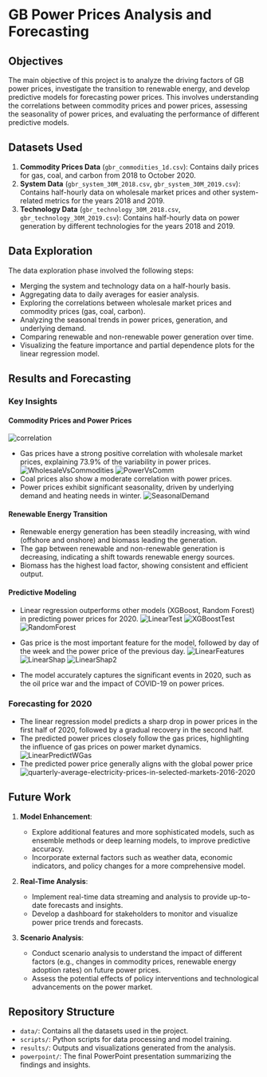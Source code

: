 # GB Power Prices Analysis and Forecasting

## Objectives
The main objective of this project is to analyze the driving factors of GB power prices, investigate the transition to renewable energy, and develop predictive models for forecasting power prices. This involves understanding the correlations between commodity prices and power prices, assessing the seasonality of power prices, and evaluating the performance of different predictive models.

## Datasets Used
1. **Commodity Prices Data** (`gbr_commodities_1d.csv`): Contains daily prices for gas, coal, and carbon from 2018 to October 2020.
2. **System Data** (`gbr_system_30M_2018.csv`, `gbr_system_30M_2019.csv`): Contains half-hourly data on wholesale market prices and other system-related metrics for the years 2018 and 2019.
3. **Technology Data** (`gbr_technology_30M_2018.csv`, `gbr_technology_30M_2019.csv`): Contains half-hourly data on power generation by different technologies for the years 2018 and 2019.

## Data Exploration
The data exploration phase involved the following steps:
- Merging the system and technology data on a half-hourly basis.
- Aggregating data to daily averages for easier analysis.
- Exploring the correlations between wholesale market prices and commodity prices (gas, coal, carbon).
- Analyzing the seasonal trends in power prices, generation, and underlying demand.
- Comparing renewable and non-renewable power generation over time.
- Visualizing the feature importance and partial dependence plots for the linear regression model.

## Results and Forecasting

### Key Insights

#### Commodity Prices and Power Prices
![correlation](https://github.com/user-attachments/assets/637f2824-19f4-405e-992d-1597ff6b0999)
- Gas prices have a strong positive correlation with wholesale market prices, explaining 73.9% of the variability in power prices.
![WholesaleVsCommodities](https://github.com/user-attachments/assets/c81c9166-e298-4bf5-bcce-890f2a1f376f)
![PowerVsComm](https://github.com/user-attachments/assets/8093e9e0-95b3-40e2-ace5-dcebb8f151c8)
- Coal prices also show a moderate correlation with power prices.
- Power prices exhibit significant seasonality, driven by underlying demand and heating needs in winter.
![SeasonalDemand](https://github.com/user-attachments/assets/d37adff1-8259-4fa7-be84-de289dda42f7)

#### Renewable Energy Transition
- Renewable energy generation has been steadily increasing, with wind (offshore and onshore) and biomass leading the generation.
- The gap between renewable and non-renewable generation is decreasing, indicating a shift towards renewable energy sources.
- Biomass has the highest load factor, showing consistent and efficient output.

#### Predictive Modeling
- Linear regression outperforms other models (XGBoost, Random Forest) in predicting power prices for 2020.
![LinearTest](https://github.com/user-attachments/assets/a749bc54-b35e-41a8-a7fc-17357214e63c)
![XGBoostTest](https://github.com/user-attachments/assets/c401e8c3-1412-4a18-b9ae-c23349b88c91)
![RandomForest](https://github.com/user-attachments/assets/8ce19ee7-7e01-4c7c-881e-b3135c670f21)

- Gas price is the most important feature for the model, followed by day of the week and the power price of the previous day.
![LinearFeatures](https://github.com/user-attachments/assets/9eb180de-24c9-426c-9620-deffd2508813)
![LinearShap](https://github.com/user-attachments/assets/3807137f-bf60-4334-be90-c548589d15e8)
![LinearShap2](https://github.com/user-attachments/assets/0c4f7fe0-9cbf-42d4-8a49-d9906302d2af)

- The model accurately captures the significant events in 2020, such as the oil price war and the impact of COVID-19 on power prices.

### Forecasting for 2020
- The linear regression model predicts a sharp drop in power prices in the first half of 2020, followed by a gradual recovery in the second half.
- The predicted power prices closely follow the gas prices, highlighting the influence of gas prices on power market dynamics.
![LinearPredictWGas](https://github.com/user-attachments/assets/ccd83519-cc6e-4d79-b3e3-c5f13a385bc0)
- The predicted power price generally aligns with the global power price
![quarterly-average-electricity-prices-in-selected-markets-2016-2020](https://github.com/user-attachments/assets/1bf6895b-973c-4244-8d6c-b3a4b25fd9e9)


## Future Work
1. **Model Enhancement**: 
   - Explore additional features and more sophisticated models, such as ensemble methods or deep learning models, to improve predictive accuracy.
   - Incorporate external factors such as weather data, economic indicators, and policy changes for a more comprehensive model.

2. **Real-Time Analysis**:
   - Implement real-time data streaming and analysis to provide up-to-date forecasts and insights.
   - Develop a dashboard for stakeholders to monitor and visualize power price trends and forecasts.

3. **Scenario Analysis**:
   - Conduct scenario analysis to understand the impact of different factors (e.g., changes in commodity prices, renewable energy adoption rates) on future power prices.
   - Assess the potential effects of policy interventions and technological advancements on the power market.

## Repository Structure
- `data/`: Contains all the datasets used in the project.
- `scripts/`: Python scripts for data processing and model training.
- `results/`: Outputs and visualizations generated from the analysis.
- `powerpoint/`: The final PowerPoint presentation summarizing the findings and insights.



